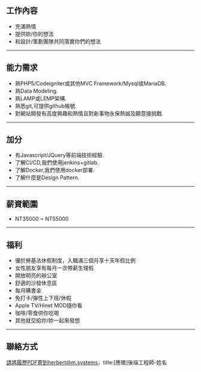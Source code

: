 ## 工作內容
- 充滿熱情
- 提供妳/你的想法
- 和設計/策劃團隊共同落實你們的想法

---

## 能力需求
- 熟PHP5/Codeigniter或其他MVC Framework/Mysql或MariaDB.
- 熟Data Modeling.
- 熟LAMP或LEMP架構.
- 熟悉git,可提供github帳號.
- 對網站開發有高度興趣和熱情且對新事物永保熱誠及願意接挑戰.

--- 
## 加分
- 有Javascript/JQuery等前端技術經驗.
- 了解CI/CD,我們使用jenkins+gitlab.
- 了解Docker,我們使用docker部署.
- 了解什麼是Design Pattern.

---

## 薪資範圍
- NT35000 ~ NT55000

---

## 福利
- 優於勞基法休假制度，入職滿三個月享十天年假比例
- 女性朋友享有每月一次帶薪生理假
- 開放明亮的辦公室
- 舒適的沙發休息區
- 每月購書金
- 免打卡/彈性上下班/休假
- Apple TV/Hinet MOD隨你看
- 咖啡/零食供你吃喝
- 其他就交給你/妳一起來發想

---
## 聯絡方式
請將履歷PDF寄到herbert@m.systems，title:[應徵]後端工程師-姓名
